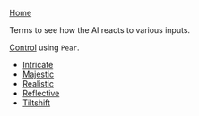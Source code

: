 [Home](../README.md)

Terms to see how the AI reacts to various inputs.

[Control](./PearControl.md) using `Pear`.

- [Intricate](./PearIntricate.md)
- [Majestic](./PearMajestic.md)
- [Realistic](./PearRealistic.md)
- [Reflective](./PearReflective.md)
- [Tiltshift](./PearTiltshift.md)